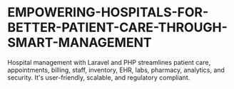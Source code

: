 # EMPOWERING-HOSPITALS-FOR-BETTER-PATIENT-CARE-THROUGH-SMART-MANAGEMENT
Hospital management with Laravel and PHP streamlines patient care, appointments, billing, staff, inventory, EHR, labs, pharmacy, analytics, and security. It's user-friendly, scalable, and regulatory compliant.
